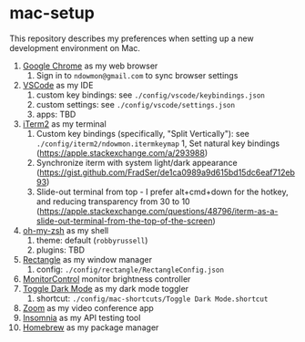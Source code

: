 # mac-setup

This repository describes my preferences when setting up a new development environment on Mac.

1. [Google Chrome](https://www.google.com/chrome/) as my web browser
   1. Sign in to `ndowmon@gmail.com` to sync browser settings
1. [VSCode](https://code.visualstudio.com/download) as my IDE
   1. custom key bindings: see `./config/vscode/keybindings.json`
   1. custom settings: see `./config/vscode/settings.json`
   1. apps: TBD
1. [iTerm2](https://iterm2.com/) as my terminal 
   1. Custom key bindings (specifically, "Split Vertically"): see `./config/iterm2/ndowmon.itermkeymap`
   1, Set natural key bindings (https://apple.stackexchange.com/a/293988)
   1. Synchronize iterm with system light/dark appearance (https://gist.github.com/FradSer/de1ca0989a9d615bd15dc6eaf712eb93)
   1. Slide-out terminal from top - I prefer alt+cmd+down for the hotkey, and reducing transparency from 30 to 10
(https://apple.stackexchange.com/questions/48796/iterm-as-a-slide-out-terminal-from-the-top-of-the-screen)
1. [oh-my-zsh](https://ohmyz.sh/) as my shell
   1. theme: default (`robbyrussell`)
   1. plugins: TBD
1. [Rectangle](https://rectangleapp.com/) as my window manager
   1. config: `./config/rectangle/RectangleConfig.json`
1. [MonitorControl](https://github.com/MonitorControl/MonitorControl) monitor brightness controller
1. [Toggle Dark Mode]() as my dark mode toggler 
   1. shortcut: `./config/mac-shortcuts/Toggle Dark Mode.shortcut`
1. [Zoom]() as my video conference app
1. [Insomnia]() as my API testing tool
1. [Homebrew](https://brew.sh/) as my package manager
